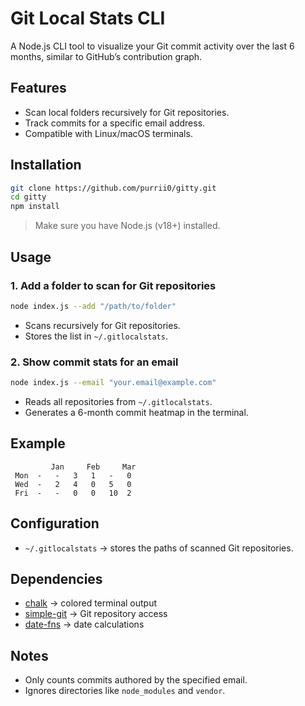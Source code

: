 # Git Local Stats CLI

A Node.js CLI tool to visualize your Git commit activity over the last 6 months, similar to GitHub’s contribution graph.

## Features

- Scan local folders recursively for Git repositories.
- Track commits for a specific email address.
- Compatible with Linux/macOS terminals.

## Installation

```bash
git clone https://github.com/purrii0/gitty.git
cd gitty
npm install
```

> Make sure you have Node.js (v18+) installed.

## Usage

### 1. Add a folder to scan for Git repositories

```bash
node index.js --add "/path/to/folder"
```

- Scans recursively for Git repositories.
- Stores the list in `~/.gitlocalstats`.

### 2. Show commit stats for an email

```bash
node index.js --email "your.email@example.com"
```

- Reads all repositories from `~/.gitlocalstats`.
- Generates a 6-month commit heatmap in the terminal.

## Example

```
         Jan     Feb     Mar
 Mon  -   -   3   1   -   0
 Wed  -   2   4   0   5   0
 Fri  -   -   0   0   10  2
```

## Configuration

- `~/.gitlocalstats` → stores the paths of scanned Git repositories.

## Dependencies

- [chalk](https://www.npmjs.com/package/chalk) → colored terminal output
- [simple-git](https://www.npmjs.com/package/simple-git) → Git repository access
- [date-fns](https://www.npmjs.com/package/date-fns) → date calculations

## Notes

- Only counts commits authored by the specified email.
- Ignores directories like `node_modules` and `vendor`.
